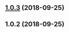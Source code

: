 <a name="1.0.3"></a>

## [1.0.3](https://github.com/imcuttle/click-popup/compare/v1.0.2...v1.0.3) (2018-09-25)

<a name="1.0.2"></a>

## 1.0.2 (2018-09-25)
